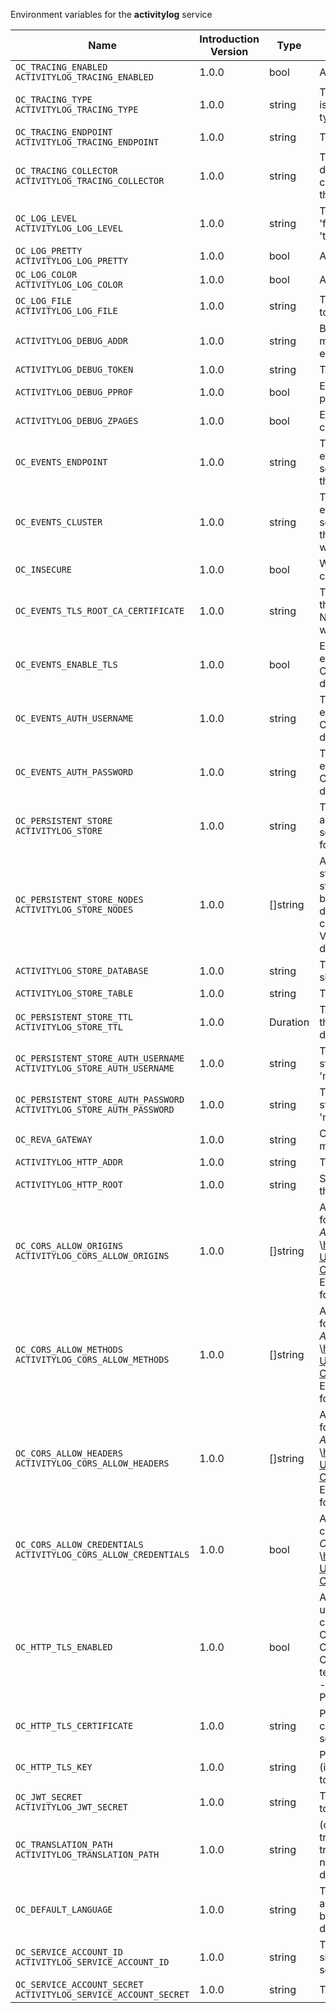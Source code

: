 Environment variables for the **activitylog** service

| Name | Introduction Version | Type | Description | Default Value |
|---|---|---|---|---|
|`OC_TRACING_ENABLED`<br/>`ACTIVITYLOG_TRACING_ENABLED`| 1.0.0 |bool|Activates tracing.|false|
|`OC_TRACING_TYPE`<br/>`ACTIVITYLOG_TRACING_TYPE`| 1.0.0 |string|The type of tracing. Defaults to '', which is the same as 'jaeger'. Allowed tracing types are 'jaeger' and '' as of now.||
|`OC_TRACING_ENDPOINT`<br/>`ACTIVITYLOG_TRACING_ENDPOINT`| 1.0.0 |string|The endpoint of the tracing agent.||
|`OC_TRACING_COLLECTOR`<br/>`ACTIVITYLOG_TRACING_COLLECTOR`| 1.0.0 |string|The HTTP endpoint for sending spans directly to a collector, i.e. \http://jaeger-collector:14268/api/traces. Only used if the tracing endpoint is unset.||
|`OC_LOG_LEVEL`<br/>`ACTIVITYLOG_LOG_LEVEL`| 1.0.0 |string|The log level. Valid values are: 'panic', 'fatal', 'error', 'warn', 'info', 'debug', 'trace'.||
|`OC_LOG_PRETTY`<br/>`ACTIVITYLOG_LOG_PRETTY`| 1.0.0 |bool|Activates pretty log output.|false|
|`OC_LOG_COLOR`<br/>`ACTIVITYLOG_LOG_COLOR`| 1.0.0 |bool|Activates colorized log output.|false|
|`OC_LOG_FILE`<br/>`ACTIVITYLOG_LOG_FILE`| 1.0.0 |string|The path to the log file. Activates logging to this file if set.||
|`ACTIVITYLOG_DEBUG_ADDR`| 1.0.0 |string|Bind address of the debug server, where metrics, health, config and debug endpoints will be exposed.|127.0.0.1:9197|
|`ACTIVITYLOG_DEBUG_TOKEN`| 1.0.0 |string|Token to secure the metrics endpoint.||
|`ACTIVITYLOG_DEBUG_PPROF`| 1.0.0 |bool|Enables pprof, which can be used for profiling.|false|
|`ACTIVITYLOG_DEBUG_ZPAGES`| 1.0.0 |bool|Enables zpages, which can be used for collecting and viewing in-memory traces.|false|
|`OC_EVENTS_ENDPOINT`| 1.0.0 |string|The address of the event system. The event system is the message queuing service. It is used as message broker for the microservice architecture.|127.0.0.1:9233|
|`OC_EVENTS_CLUSTER`| 1.0.0 |string|The clusterID of the event system. The event system is the message queuing service. It is used as message broker for the microservice architecture. Mandatory when using NATS as event system.|opencloud-cluster|
|`OC_INSECURE`| 1.0.0 |bool|Whether to verify the server TLS certificates.|false|
|`OC_EVENTS_TLS_ROOT_CA_CERTIFICATE`| 1.0.0 |string|The root CA certificate used to validate the server's TLS certificate. If provided NOTIFICATIONS_EVENTS_TLS_INSECURE will be seen as false.||
|`OC_EVENTS_ENABLE_TLS`| 1.0.0 |bool|Enable TLS for the connection to the events broker. The events broker is the OpenCloud service which receives and delivers events between the services.|false|
|`OC_EVENTS_AUTH_USERNAME`| 1.0.0 |string|The username to authenticate with the events broker. The events broker is the OpenCloud service which receives and delivers events between the services.||
|`OC_EVENTS_AUTH_PASSWORD`| 1.0.0 |string|The password to authenticate with the events broker. The events broker is the OpenCloud service which receives and delivers events between the services.||
|`OC_PERSISTENT_STORE`<br/>`ACTIVITYLOG_STORE`| 1.0.0 |string|The type of the store. Supported values are: 'memory', 'nats-js-kv', 'redis-sentinel', 'noop'. See the text description for details.|nats-js-kv|
|`OC_PERSISTENT_STORE_NODES`<br/>`ACTIVITYLOG_STORE_NODES`| 1.0.0 |[]string|A list of nodes to access the configured store. This has no effect when 'memory' store is configured. Note that the behaviour how nodes are used is dependent on the library of the configured store. See the Environment Variable Types description for more details.|[127.0.0.1:9233]|
|`ACTIVITYLOG_STORE_DATABASE`| 1.0.0 |string|The database name the configured store should use.|activitylog|
|`ACTIVITYLOG_STORE_TABLE`| 1.0.0 |string|The database table the store should use.||
|`OC_PERSISTENT_STORE_TTL`<br/>`ACTIVITYLOG_STORE_TTL`| 1.0.0 |Duration|Time to live for events in the store. See the Environment Variable Types description for more details.|0s|
|`OC_PERSISTENT_STORE_AUTH_USERNAME`<br/>`ACTIVITYLOG_STORE_AUTH_USERNAME`| 1.0.0 |string|The username to authenticate with the store. Only applies when store type 'nats-js-kv' is configured.||
|`OC_PERSISTENT_STORE_AUTH_PASSWORD`<br/>`ACTIVITYLOG_STORE_AUTH_PASSWORD`| 1.0.0 |string|The password to authenticate with the store. Only applies when store type 'nats-js-kv' is configured.||
|`OC_REVA_GATEWAY`| 1.0.0 |string|CS3 gateway used to look up user metadata|eu.opencloud.api.gateway|
|`ACTIVITYLOG_HTTP_ADDR`| 1.0.0 |string|The bind address of the HTTP service.|127.0.0.1:9195|
|`ACTIVITYLOG_HTTP_ROOT`| 1.0.0 |string|Subdirectory that serves as the root for this HTTP service.|/|
|`OC_CORS_ALLOW_ORIGINS`<br/>`ACTIVITYLOG_CORS_ALLOW_ORIGINS`| 1.0.0 |[]string|A list of allowed CORS origins. See following chapter for more details: *Access-Control-Allow-Origin* at \https://developer.mozilla.org/en-US/docs/Web/HTTP/Headers/Access-Control-Allow-Origin. See the Environment Variable Types description for more details.|[*]|
|`OC_CORS_ALLOW_METHODS`<br/>`ACTIVITYLOG_CORS_ALLOW_METHODS`| 1.0.0 |[]string|A list of allowed CORS methods. See following chapter for more details: *Access-Control-Request-Method* at \https://developer.mozilla.org/en-US/docs/Web/HTTP/Headers/Access-Control-Request-Method. See the Environment Variable Types description for more details.|[GET]|
|`OC_CORS_ALLOW_HEADERS`<br/>`ACTIVITYLOG_CORS_ALLOW_HEADERS`| 1.0.0 |[]string|A list of allowed CORS headers. See following chapter for more details: *Access-Control-Request-Headers* at \https://developer.mozilla.org/en-US/docs/Web/HTTP/Headers/Access-Control-Request-Headers. See the Environment Variable Types description for more details.|[Authorization Origin Content-Type Accept X-Requested-With X-Request-Id Ocs-Apirequest]|
|`OC_CORS_ALLOW_CREDENTIALS`<br/>`ACTIVITYLOG_CORS_ALLOW_CREDENTIALS`| 1.0.0 |bool|Allow credentials for CORS.See following chapter for more details: *Access-Control-Allow-Credentials* at \https://developer.mozilla.org/en-US/docs/Web/HTTP/Headers/Access-Control-Allow-Credentials.|true|
|`OC_HTTP_TLS_ENABLED`| 1.0.0 |bool|Activates TLS for the http based services using the server certifcate and key configured via OC_HTTP_TLS_CERTIFICATE and OC_HTTP_TLS_KEY. If OC_HTTP_TLS_CERTIFICATE is not set a temporary server certificate is generated - to be used with PROXY_INSECURE_BACKEND=true.|false|
|`OC_HTTP_TLS_CERTIFICATE`| 1.0.0 |string|Path/File name of the TLS server certificate (in PEM format) for the http services.||
|`OC_HTTP_TLS_KEY`| 1.0.0 |string|Path/File name for the TLS certificate key (in PEM format) for the server certificate to use for the http services.||
|`OC_JWT_SECRET`<br/>`ACTIVITYLOG_JWT_SECRET`| 1.0.0 |string|The secret to mint and validate jwt tokens.||
|`OC_TRANSLATION_PATH`<br/>`ACTIVITYLOG_TRANSLATION_PATH`| 1.0.0 |string|(optional) Set this to a path with custom translations to overwrite the builtin translations. Note that file and folder naming rules apply, see the documentation for more details.||
|`OC_DEFAULT_LANGUAGE`| 1.0.0 |string|The default language used by services and the WebUI. If not defined, English will be used as default. See the documentation for more details.|en|
|`OC_SERVICE_ACCOUNT_ID`<br/>`ACTIVITYLOG_SERVICE_ACCOUNT_ID`| 1.0.0 |string|The ID of the service account the service should use. See the 'auth-service' service description for more details.||
|`OC_SERVICE_ACCOUNT_SECRET`<br/>`ACTIVITYLOG_SERVICE_ACCOUNT_SECRET`| 1.0.0 |string|The service account secret.||